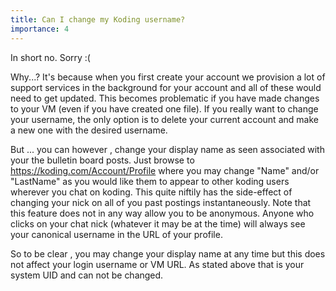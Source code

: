 ```yaml
---
title: Can I change my Koding username?
importance: 4
---
```


In short no. Sorry :(

Why...? It's because when you first create your account we provision a lot of support services in the background for your account and all of these would need to get updated. This becomes problematic if you have made changes to your VM (even if you have created one file). If you really want to change your username, the only option is to delete your current account and make a new one with the desired username.

But ... you can however , change your display name as seen associated with your the bulletin board posts. Just browse to https://koding.com/Account/Profile where you may change "Name" and/or "LastName" as you would like them to appear to other koding users wherever you chat on koding. This quite niftily has the side-effect of changing your nick on all of you past postings instantaneously. Note that this feature does not in any way allow you to be anonymous. Anyone who clicks on your chat nick (whatever it may be at the time) will always see your canonical username in the URL of your profile.

So to be clear , you may change your display name at any time but this does not affect your login username or VM URL. As stated above that is your system UID and can not be changed.
